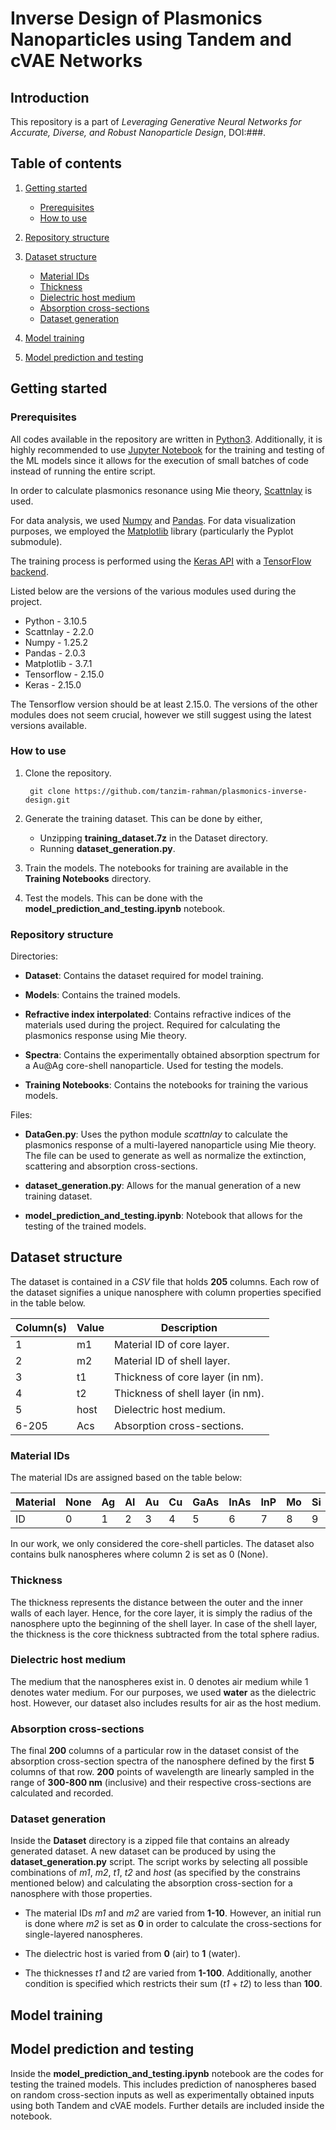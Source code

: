 # Inverse Design of Plasmonics Nanoparticles using Tandem and cVAE Networks

## Introduction

This repository is a part of *Leveraging Generative Neural Networks for Accurate, Diverse, and Robust Nanoparticle Design*, DOI:###.

## Table of contents

1. [Getting started](#getting-started)

    - [Prerequisites](#prerequisites)
    - [How to use](#how-to-use)

2. [Repository structure](#repository-structure)

3. [Dataset structure](#dataset-structure)

    - [Material IDs](#material-ids)
    - [Thickness](#thickness)
    - [Dielectric host medium](#dielectric-host-medium)
    - [Absorption cross-sections](#absorption-cross-sections)
    - [Dataset generation](#dataset-generation)

4. [Model training](#model-training)

5. [Model prediction and testing](#model-prediction-and-testing)

## Getting started

### Prerequisites

All codes available in the repository are written in [Python3](https://www.python.org/). Additionally, it is highly recommended to use [Jupyter Notebook](https://jupyter.org/) for the training and testing of the ML models since it allows for the execution of small batches of code instead of running the entire script.

In order to calculate plasmonics resonance using Mie theory, [Scattnlay](https://github.com/ovidiopr/scattnlay) is used.

For data analysis, we used [Numpy](https://numpy.org/) and [Pandas](https://pandas.pydata.org/). For data visualization purposes, we employed the [Matplotlib](https://matplotlib.org/) library (particularly the Pyplot submodule).

The training process is performed using the [Keras API](https://keras.io/) with a [TensorFlow backend](https://www.tensorflow.org/).

Listed below are the versions of the various modules used during the project.

- Python - 3.10.5
- Scattnlay - 2.2.0
- Numpy - 1.25.2
- Pandas - 2.0.3
- Matplotlib - 3.7.1
- Tensorflow - 2.15.0
- Keras - 2.15.0

The Tensorflow version should be at least 2.15.0. The versions of the other modules does not seem crucial, however we still suggest using the latest versions available.

### How to use

1. Clone the repository.

        git clone https://github.com/tanzim-rahman/plasmonics-inverse-design.git

2. Generate the training dataset. This can be done by either,

    - Unzipping **training_dataset.7z** in the Dataset directory.
    - Running **dataset_generation.py**.

3. Train the models. The notebooks for training are available in the **Training Notebooks** directory.

4. Test the models. This can be done with the **model_prediction_and_testing.ipynb** notebook.

### Repository structure

Directories:

- **Dataset**: Contains the dataset required for model training.

- **Models**: Contains the trained models.

- **Refractive index interpolated**: Contains refractive indices of the materials used during the project. Required for calculating the plasmonics response using Mie theory.

- **Spectra**: Contains the experimentally obtained absorption spectrum for a Au@Ag core-shell nanoparticle. Used for testing the models.

- **Training Notebooks**: Contains the notebooks for training the various models.

Files:

- **DataGen.py**: Uses the python module *scattnlay* to calculate the plasmonics response of a multi-layered nanoparticle using Mie theory. The file can be used to generate as well as normalize the extinction, scattering and absorption cross-sections.

- **dataset_generation.py**: Allows for the manual generation of a new training dataset.

- **model_prediction_and_testing.ipynb**: Notebook that allows for the testing of the trained models.

## Dataset structure

The dataset is contained in a *CSV* file that holds **205** columns. Each row of the dataset signifies a unique nanosphere with column properties specified in the table below.

|Column(s)|Value|Description                      |
|---------|-----|---------------------------------|
|1        |m1   |Material ID of core layer.       |
|2        |m2   |Material ID of shell layer.      |
|3        |t1   |Thickness of core layer (in nm). |
|4        |t2   |Thickness of shell layer (in nm).|
|5        |host |Dielectric host medium.          |
|6-205    |Acs  |Absorption cross-sections.       |

### Material IDs

The material IDs are assigned based on the table below:

|Material|None|Ag|Al|Au|Cu|GaAs|InAs|InP|Mo|Si|SiO2|
|--------|----|--|--|--|--|----|----|---|--|--|----|
|ID      |0   |1 |2 |3 |4 |5   |6   |7  |8 |9 |10  |

In our work, we only considered the core-shell particles. The dataset also contains bulk nanospheres where column 2 is set as 0 (None).

### Thickness

The thickness represents the distance between the outer and the inner walls of each layer. Hence, for the core layer, it is simply the radius of the nanosphere upto the beginning of the shell layer. In case of the shell layer, the thickness is the core thickness subtracted from the total sphere radius.

### Dielectric host medium

The medium that the nanospheres exist in. 0 denotes air medium while 1 denotes water medium. For our purposes, we used **water** as the dielectric host. However, our dataset also includes results for air as the host medium.

### Absorption cross-sections

The final **200** columns of a particular row in the dataset consist of the absorption cross-section spectra of the nanosphere defined by the first **5** columns of that row. **200** points of wavelength are linearly sampled in the range of **300-800 nm** (inclusive) and their respective cross-sections are calculated and recorded.

### Dataset generation

Inside the **Dataset** directory is a zipped file that contains an already generated dataset. A new dataset can be produced by using the **dataset_generation.py** script. The script works by selecting all possible combinations of *m1*, *m2*, *t1*, *t2* and *host* (as specified by the constrains mentioned below) and calculating the absorption cross-section for a nanosphere with those properties.

- The material IDs *m1* and *m2* are varied from **1-10**. However, an initial run is done where *m2* is set as **0** in order to calculate the cross-sections for single-layered nanospheres.

- The dielectric host is varied from **0** (air) to **1** (water).

- The thicknesses *t1* and *t2* are varied from **1-100**. Additionally, another condition is specified which restricts their sum (*t1* + *t2*) to less than **100**.

## Model training

## Model prediction and testing

Inside the **model_prediction_and_testing.ipynb** notebook are the codes for testing the trained models. This includes prediction of nanospheres based on random cross-section inputs as well as experimentally obtained inputs using both Tandem and cVAE models. Further details are included inside the notebook.
